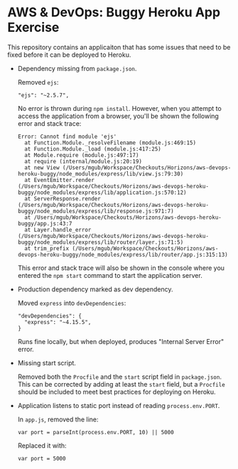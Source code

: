 # AWS & DevOps: Buggy Heroku App Exercise

This repository contains an applicaiton that has some issues that need to be fixed before it can be deployed to Heroku.

* Dependency missing from `package.json`.

  Removed `ejs`:

  ```
  "ejs": "~2.5.7",
  ```

  No error is thrown during `npm install`. However, when you attempt to access the application from a browser, you'll be shown the following error and stack trace:

  ```
  Error: Cannot find module 'ejs'
    at Function.Module._resolveFilename (module.js:469:15)
    at Function.Module._load (module.js:417:25)
    at Module.require (module.js:497:17)
    at require (internal/module.js:20:19)
    at new View (/Users/mgub/Workspace/Checkouts/Horizons/aws-devops-heroku-buggy/node_modules/express/lib/view.js:79:30)
    at EventEmitter.render (/Users/mgub/Workspace/Checkouts/Horizons/aws-devops-heroku-buggy/node_modules/express/lib/application.js:570:12)
    at ServerResponse.render (/Users/mgub/Workspace/Checkouts/Horizons/aws-devops-heroku-buggy/node_modules/express/lib/response.js:971:7)
    at /Users/mgub/Workspace/Checkouts/Horizons/aws-devops-heroku-buggy/app.js:43:7
    at Layer.handle_error (/Users/mgub/Workspace/Checkouts/Horizons/aws-devops-heroku-buggy/node_modules/express/lib/router/layer.js:71:5)
    at trim_prefix (/Users/mgub/Workspace/Checkouts/Horizons/aws-devops-heroku-buggy/node_modules/express/lib/router/app.js:315:13)
  ```

  This error and stack trace will also be shown in the console where you entered the `npm start` command to start the application server.

* Production dependency marked as dev dependency.

  Moved `express` into `devDependencies`:

  ```
  "devDependencies": {
    "express": "~4.15.5",
  }
  ```

  Runs fine locally, but when deployed, produces "Internal Server Error" error.

* Missing start script.

  Removed both the `Procfile` and the `start` script field in `package.json`. This can be corrected by adding at least the `start` field, but a `Procfile` should be included to meet best practices for deploying on Heroku.

* Application listens to static port instead of reading `process.env.PORT`.

  In `app.js`, removed the line:

  ```
  var port = parseInt(process.env.PORT, 10) || 5000
  ```

  Replaced it with:

  ```
  var port = 5000
  ```
